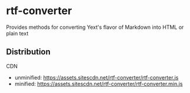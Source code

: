 # rtf-converter
Provides methods for converting Yext's flavor of Markdown into HTML or plain text

## Distribution
CDN
 - unminified: https://assets.sitescdn.net/rtf-converter/rtf-converter.js
 - minified: https://assets.sitescdn.net/rtf-converter/rtf-converter.min.js
